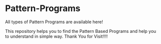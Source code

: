 # Pattern-Programs

All types of Pattern Programs are available here!

This repository helps you to find the Pattern Based Programs and help you to understand in simple way.
Thank You for Visit!!!!
